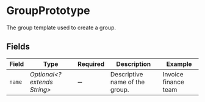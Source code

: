 # GroupPrototype

The group template used to create a group.


## Fields

| Field                          | Type                           | Required                       | Description                    | Example                        |
| ------------------------------ | ------------------------------ | ------------------------------ | ------------------------------ | ------------------------------ |
| `name`                         | *Optional<? extends String>*   | :heavy_minus_sign:             | Descriptive name of the group. | Invoice finance team           |